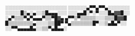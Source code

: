 ░░░░░░░░░░░░░░░░░░░░ 
░░░░░░▄▀▀▄▀▀▄░░░░░░░ 
░░░░░█▒▄░▄░░▒█▄▄▄░░░ 
░░░▄▄█░▀░▀░░░█▄▓▓█░░ 
░▄▀▒▒▒▀▄▀▄▄▄▀▒▒▀█▓▄ 
▄▀▀▒▀▒▒▒▒▒░░░▒▒▒█▓▓█ 
█▒▒▒▒▒▒▒▒▄░░░░▒▒██▀ 
▀▄▒▒▒▒▒▒▒█▀░░▒▄█▄▀░░ 
░░▀▀▄▄▄▄█▄░░▒▒▀▄█▄▄░
